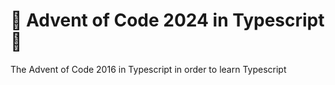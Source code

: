 # 🎁 Advent of Code 2024 in Typescript 🎄
The Advent of Code 2016 in Typescript in order to learn Typescript  
